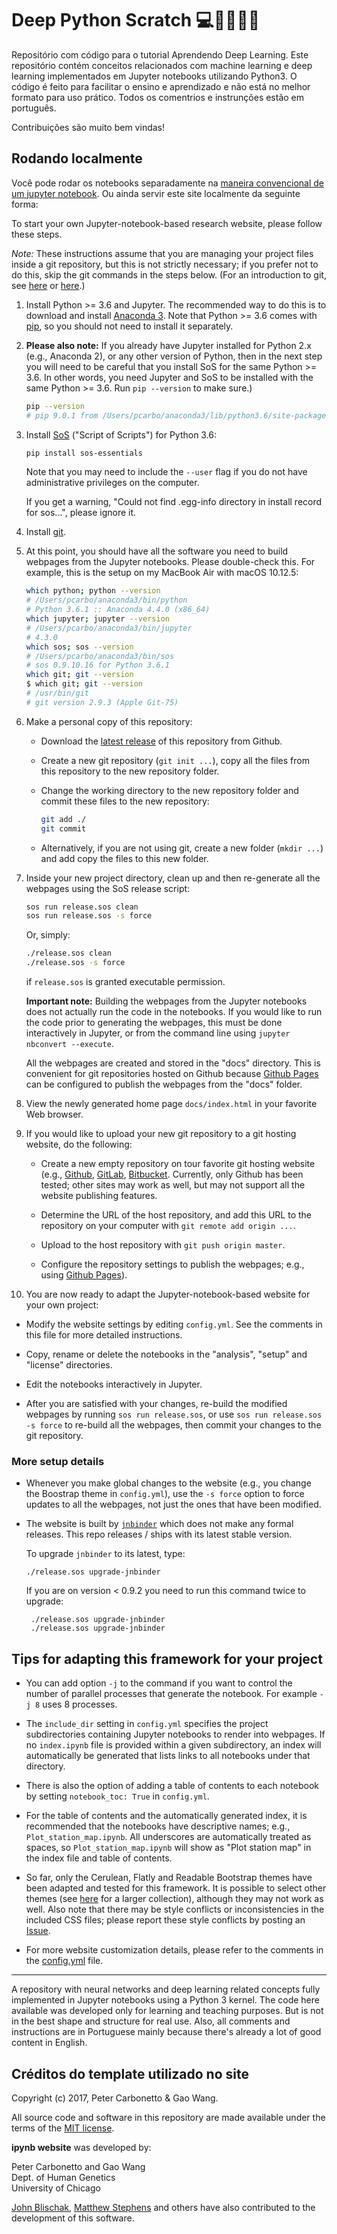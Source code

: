 # Deep Python Scratch :computer::thinking::snake::brazil:

Repositório com código para o tutorial Aprendendo Deep Learning. Este repositório contém conceitos relacionados com machine learning e deep learning implementados em Jupyter notebooks utilizando Python3. O código é feito para facilitar o ensino e aprendizado e não está no melhor formato para uso prático. Todos os comentrios e instrunções estão em português.

Contribuições são muito bem vindas!

## Rodando localmente

Você pode rodar os notebooks separadamente na [maneira convencional de um jupyter notebook](). Ou ainda servir este site localmente da seguinte forma:

To start your own Jupyter-notebook-based research website, please
follow these steps.

*Note:* These instructions assume that you are managing your project
files inside a git repository, but this is not strictly necessary; if
you prefer not to do this, skip the git commands in the steps
below. (For an introduction to git, see
[here](https://swcarpentry.github.io/git-novice) or
[here](https://doi.org/10.1371/journal.pcbi.1004668).)

1. Install Python >= 3.6 and Jupyter. The recommended way to do this
   is to download and install
   [Anaconda 3](https://www.continuum.io/anaconda-overview). Note that
   Python >= 3.6 comes with [pip](https://pip.pypa.io), so you should
   not need to install it separately.

2. **Please also note:** If you already have Jupyter installed for
   Python 2.x (e.g., Anaconda 2), or any other version of Python, then
   in the next step you will need to be careful that you install SoS
   for the same Python >= 3.6. In other words, you need Jupyter and
   SoS to be installed with the same Python >= 3.6. Run `pip
   --version` to make sure.)
   
   ```bash
   pip --version
   # pip 9.0.1 from /Users/pcarbo/anaconda3/lib/python3.6/site-packages (python 3.6)
   ```

3. Install [SoS](https://github.com/vatlab/SOS) ("Script of Scripts")
   for Python 3.6:

   ```bash
   pip install sos-essentials
   ```

   Note that you may need to
   include the `--user` flag if you do not have administrative
   privileges on the computer.

   If you get a warning, "Could not find .egg-info directory in
   install record for sos...", please ignore it.

4. Install [git](https://git-scm.com/downloads). 

5. At this point, you should have all the software you need to build
   webpages from the Jupyter notebooks. Please double-check this. For
   example, this is the setup on my MacBook Air with macOS 10.12.5:

   ```bash
   which python; python --version
   # /Users/pcarbo/anaconda3/bin/python
   # Python 3.6.1 :: Anaconda 4.4.0 (x86_64)
   which jupyter; jupyter --version
   # /Users/pcarbo/anaconda3/bin/jupyter
   # 4.3.0
   which sos; sos --version
   # /Users/pcarbo/anaconda3/bin/sos
   # sos 0.9.10.16 for Python 3.6.1
   which git; git --version
   $ which git; git --version
   # /usr/bin/git
   # git version 2.9.3 (Apple Git-75)
   ```

6. Make a personal copy of this repository:

   + Download the [latest release](https://github.com/stephenslab/ipynb-website/releases/tag/v0.9.3) of this repository from Github.

   + Create a new git repository (`git init ...`), copy all the files
     from this repository to the new repository folder.

   + Change the working directory to the new repository folder and
     commit these files to the new repository:

     ```bash
     git add ./
     git commit
     ```

   + Alternatively, if you are not using git, create a new folder
     (`mkdir ...`) and add copy the files to this new folder.

7. Inside your new project directory, clean up and then re-generate
   all the webpages using the SoS release script:

   ```bash
   sos run release.sos clean
   sos run release.sos -s force
   ```

   Or, simply:

   ```bash
   ./release.sos clean
   ./release.sos -s force
   ```
   if `release.sos` is granted executable permission.

   **Important note:** Building the webpages from the Jupyter
   notebooks does not actually run the code in the notebooks. If you
   would like to run the code prior to generating the webpages, this
   must be done interactively in Jupyter, or from the command line
   using `jupyter nbconvert --execute`.

   All the webpages are created and stored in the "docs"
   directory. This is convenient for git repositories hosted on
   Github because 
   [Github Pages](https://help.github.com/categories/github-pages-basics)
   can be configured to publish the webpages from the "docs" folder.

8. View the newly generated home page `docs/index.html` in your
   favorite Web browser.

9. If you would like to upload your new git repository to a git
   hosting website, do the following:

   + Create a new empty repository on tour favorite git hosting
     website (e.g., [Github](http://github.com),
     [GitLab](http://gitlab.com), [Bitbucket](https://bitbucket.org).
     Currently, only Github has been tested; other sites may work as
     well, but may not support all the website publishing features.

   + Determine the URL of the host repository, and add this URL to the
     repository on your computer with `git remote add origin ...`.

   + Upload to the host repository with `git push origin master`.

   + Configure the repository settings to publish the webpages; e.g.,
     using [Github Pages](https://help.github.com/categories/github-pages-basics)).

10. You are now ready to adapt the Jupyter-notebook-based website for
   your own project:

   + Modify the website settings by editing `config.yml`. See the
     comments in this file for more detailed instructions.

   + Copy, rename or delete the notebooks in the "analysis", "setup"
     and "license" directories.

   + Edit the notebooks interactively in Jupyter.

   + After you are satisfied with your changes, re-build the modified
     webpages by running `sos run release.sos`, or use
     `sos run release.sos -s force` to re-build all the webpages,
     then commit your changes to the git repository.

### More setup details

+ Whenever you make global changes to the website (e.g., you change
  the Boostrap theme in `config.yml`), use the `-s force` option to force
  updates to all the webpages, not just the ones that have been modified.

+ The website is built by [`jnbinder`](https://github.com/vatlab/jnbinder)
  which does not make any formal releases. This repo releases / ships with
  its latest stable version.
  
  To upgrade `jnbinder` to its latest, type:
  ```
  ./release.sos upgrade-jnbinder
  ```
  
  If you are on version < 0.9.2 you need to run this command twice to upgrade:
  ```
   ./release.sos upgrade-jnbinder  
   ./release.sos upgrade-jnbinder
  ```

## Tips for adapting this framework for your project

+ You can add option `-j` to the command if you want to control the 
  number of parallel processes that generate the notebook. For example
  `-j 8` uses 8 processes.

+ The `include_dir` setting in `config.yml` specifies the project
  subdirectories containing Jupyter notebooks to render into
  webpages. If no `index.ipynb` file is provided within a given
  subdirectory, an index will automatically be generated that lists
  links to all notebooks under that directory.

+ There is also the option of adding a table of contents to each
  notebook by setting `notebook_toc: True` in `config.yml`.

+ For the table of contents and the automatically generated index, it
  is recommended that the notebooks have descriptive names; e.g.,
  `Plot_station_map.ipynb`. All underscores are automatically treated
  as spaces, so `Plot_station_map.ipynb` will show as "Plot station
  map" in the index file and table of contents.

+ So far, only the Cerulean, Flatly and Readable Bootstrap themes have
  been adapted and tested for this framework. It is possible to select
  other themes (see [here](https://bootswatch.com) for a larger
  collection), although they may not work as well. Also note that
  there may be style conflicts or inconsistencies in the included CSS
  files; please report these style conflicts by posting an
  [Issue](https://github.com/stephenslab/ipynb-website/issues).

+ For more website customization details, please refer to the comments
  in the [config.yml](config.yml) file.


----

A repository with neural networks and deep learning related concepts fully implemented in Jupyter notebooks using a Python 3 kernel. The code here available was developed only for learning and teaching purposes. But is not in the best shape and structure for real use. Also, all comments and instructions are in Portuguese mainly because there's already a lot of good content in English.


## Créditos do template utilizado no site

Copyright (c) 2017, Peter Carbonetto & Gao Wang.

All source code and software in this repository are made available
under the terms of the [MIT license](https://opensource.org/licenses/MIT).

**ipynb website** was developed by:

Peter Carbonetto and Gao Wang<br>
Dept. of Human Genetics<br>
University of Chicago<br>

[John Blischak](https://github.com/jdblischak),
[Matthew Stephens](http://stephenslab.uchicago.edu) and others have
also contributed to the development of this software.
